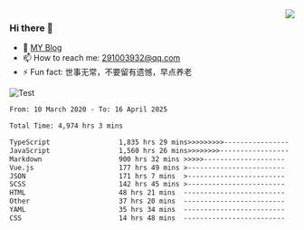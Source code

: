 <img align='right' src='https://github-readme-stats.vercel.app/api?username=niaogege&show_icons=true&theme=radical'/>

### Hi there 👋

- 🌱 [MY Blog](https://bythewayer.com/)
- 📫 How to reach me: 291003932@qq.com
- ⚡ Fun fact:  世事无常，不要留有遗憾，早点养老

![Test](https://github-readme-stats.vercel.app/api/top-langs/?username=niaogege&layout=compact)

<!--START_SECTION:waka-->

```txt
From: 10 March 2020 - To: 16 April 2025

Total Time: 4,974 hrs 3 mins

TypeScript                 1,835 hrs 29 mins>>>>>>>>>----------------   36.90 %
JavaScript                 1,560 hrs 26 mins>>>>>>>>-----------------   31.37 %
Markdown                   900 hrs 32 mins >>>>>--------------------   18.10 %
Vue.js                     177 hrs 49 mins >------------------------   03.57 %
JSON                       171 hrs 7 mins  >------------------------   03.44 %
SCSS                       142 hrs 45 mins >------------------------   02.87 %
HTML                       48 hrs 21 mins  -------------------------   00.97 %
Other                      37 hrs 20 mins  -------------------------   00.75 %
YAML                       35 hrs 34 mins  -------------------------   00.72 %
CSS                        14 hrs 48 mins  -------------------------   00.30 %
```

<!--END_SECTION:waka-->
